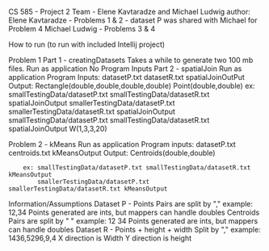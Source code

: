
CS 585 - Project 2
Team - Elene Kavtaradze and Michael Ludwig
author: Elene Kavtaradze - Problems 1 & 2 - dataset P was shared with Michael for Problem 4
Michael Ludwig - Problems 3 & 4

How to run 
(to run with included Intellij project)

Problem 1
    Part 1 - creatingDatasets
        Takes a while to generate two 100 mb files. 
        Run as application
        No Program Inputs
    Part 2 - spatialJoin
        Run as application
        Program Inputs: datasetP.txt datasetR.txt spatialJoinOutPut
        Output: Rectangle(double,double,double,double) Point(double,double)
        ex: smallTestingData/datasetP.txt smallTestingData/datasetR.txt spatialJoinOutput
            smallerTestingData/datasetP.txt smallerTestingData/datasetR.txt spatialJoinOutput
            smallTestingData/datasetP.txt smallTestingData/datasetR.txt spatialJoinOutput W(1,3,3,20)
        
        
Problem 2 - kMeans
    Run as application
    Program inputs: datasetP.txt centroids.txt kMeansOutput
    Output: Centroids(double,double)
    
        ex: smallTestingData/datasetP.txt smallTestingData/datasetR.txt kMeansOutput
            smallerTestingData/datasetP.txt smallerTestingData/datasetR.txt kMeansOutput
   

Information/Assumptions
Dataset P - Points
    Pairs are split by "," 
    example: 12,34
    Points generated are ints, but mappers can handle doubles
Centroids
    Pairs are split by " "
    example: 12 34
    Points generated are ints, but mappers can handle doubles
Dataset R - Points + height + width
    Split by "," 
    example: 1436,5296,9,4
    X direction is Width
    Y direction is height
    